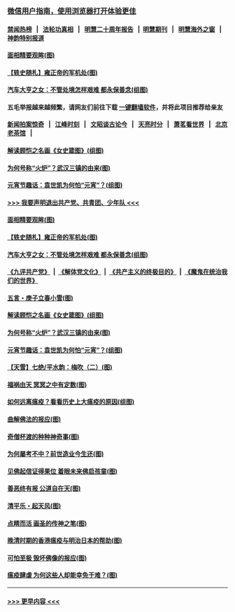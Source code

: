 ### [微信用户指南，使用浏览器打开体验更佳](https://github.com/gfw-breaker/banned-news1/blob/master/indexes/wechat-guide.md?t=0)
#### [禁闻热榜](热点新闻.md?t=0)  &nbsp;&nbsp;|&nbsp;&nbsp; [法轮功真相](https://github.com/gfw-breaker/truth/blob/master/README.md?t=0) &nbsp;&nbsp;|&nbsp;&nbsp; [明慧二十周年报告](https://github.com/gfw-breaker/mh-reports/blob/master/README.md?t=0) &nbsp;&nbsp;|&nbsp;&nbsp;[明慧期刊](https://github.com/gfw-breaker/mh-qikan) &nbsp;&nbsp;|&nbsp;&nbsp; [明慧海外之窗](https://github.com/gfw-breaker/mh-news/blob/master/README.md?t=0) &nbsp;&nbsp;|&nbsp;&nbsp; [神韵特别报道](https://github.com/gfw-breaker/mh-news/blob/master/shenyun.md?t=0)
#### [面相精要观眸(图)](../pages/p7/921589.md?t=02100202) 
#### [【轶史随札】雍正帝的军机处(图)](../pages/p7/922008.md?t=02100202) 
#### [汽车大亨之女：不管处境怎样艰难 都永保善念(组图)](../pages/p7/922349.md?t=02100202) 
#### 五毛举报越来越频繁，请网友们前往下载 [一键翻墙软件](https://github.com/gfw-breaker/ssr-accounts)，并将此项目推荐给亲友
#### [新闻拍案惊奇](https://github.com/gfw-breaker/banned-news1/blob/master/pages/link4.md) &nbsp;&nbsp;|&nbsp;&nbsp; [江峰时刻](https://github.com/gfw-breaker/banned-news1/blob/master/pages/link4.md) &nbsp;&nbsp;|&nbsp;&nbsp; [文昭谈古论今](https://github.com/gfw-breaker/banned-news1/blob/master/pages/link4.md) &nbsp;&nbsp;|&nbsp;&nbsp; [天亮时分](https://github.com/gfw-breaker/banned-news1/blob/master/pages/link4.md) &nbsp;&nbsp;|&nbsp;&nbsp; [萧茗看世界](https://github.com/gfw-breaker/banned-news1/blob/master/pages/link4.md) &nbsp;&nbsp;|&nbsp;&nbsp; [北京老茶馆](https://github.com/gfw-breaker/banned-news1/blob/master/pages/link4.md) &nbsp;&nbsp;|&nbsp;&nbsp; 
#### [解读顾恺之名画《女史箴图》(组图)](../pages/p7/921835.md?t=02100202) 
#### [为何号称“火炉”？武汉三镇的由来(图)](../pages/p7/921718.md?t=02100202) 
#### [元宵节趣话：袁世凯为何怕“元宵”？(组图)](../pages/p7/922244.md?t=02100202) 
#### [>>> 我要声明退出共产党、共青团、少年队 <<<](https://github.com/begood0513/goodnews/blob/master/quit/letter.md) 
#### [面相精要观眸(图)](../pages/p7/921589.md?t=02100202) 
#### [【轶史随札】雍正帝的军机处(图)](../pages/p7/922008.md?t=02100202) 
#### [汽车大亨之女：不管处境怎样艰难 都永保善念(组图)](../pages/p7/922349.md?t=02100202) 
#### [《九评共产党》](https://github.com/begood0513/9ping.md/blob/master/README.md) &nbsp;|&nbsp; [《解体党文化》](../../../../jtdwh.md/blob/master/README.md)  &nbsp;|&nbsp; [《共产主义的终极目的》](../../../../gczydzjmd.md/blob/master/README.md) &nbsp;|&nbsp; [《魔鬼在统治我们的世界》](../../../../mgztzwmdsj.md/blob/master/README.md) 
#### [五言・庚子立春小雪(图)](../pages/p7/922009.md?t=02100202) 
#### [解读顾恺之名画《女史箴图》(组图)](../pages/p7/921835.md?t=02100202) 
#### [为何号称“火炉”？武汉三镇的由来(图)](../pages/p7/921718.md?t=02100202) 
#### [元宵节趣话：袁世凯为何怕“元宵”？(组图)](../pages/p7/922244.md?t=02100202) 
#### [【天雪】七绝/平水韵：梅吹（二）(图)](../pages/p7/921790.md?t=02100202) 
#### [福祸由天 冥冥之中有定数(图)](../pages/p7/921585.md?t=02100202) 
#### [如何远离瘟疫？看看历史上大瘟疫的原因(组图)](../pages/p7/921717.md?t=02100202) 
#### [曲解佛法的报应(图)](../pages/p7/921438.md?t=02100202) 
#### [奇僧杯渡的种种神奇事(图)](../pages/p7/921776.md?t=02100202) 
#### [为何屡考不中？前世造业今生还(图)](../pages/p7/921584.md?t=02100202) 
#### [见佛起信证得果位 着眼未来佛启孩童(图)](../pages/p7/921596.md?t=02100202) 
#### [善恶终有报 公道自在天(图)](../pages/p7/921441.md?t=02100202) 
#### [清平乐・起天风(图)](../pages/p7/921607.md?t=02100202) 
#### [点睛而活 画圣的传神之笔(图)](../pages/p7/921583.md?t=02100202) 
#### [晚清时期的香港瘟疫与明治日本的帮助(图)](../pages/p7/921674.md?t=02100202) 
#### [可怕至极 毁坏佛像的报应(图)](../pages/p7/921437.md?t=02100202) 
#### [瘟疫肆虐 为何这些人却能幸免于难？(图)](../pages/p7/921768.md?t=02100202) 

----
#### [ >>> 更早内容 <<< ](../indexes/p7-earlier.md)

